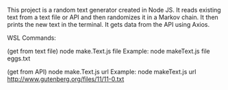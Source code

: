 This project is a random text generator created in Node JS. It reads existing text from a text file or API and then randomizes it in a Markov chain. It then prints the new text in the terminal. It gets data from the API using Axios.

WSL Commands:

(get from text file)
node make.Text.js file <file name>
Example: node makeText.js file eggs.txt

(get from API)
node make.Text.js url <url>
Example: node makeText.js url http://www.gutenberg.org/files/11/11-0.txt
